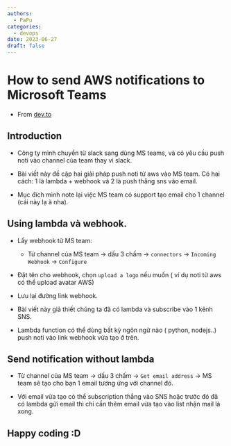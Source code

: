 ```yaml
---
authors:
  - PaPu
categories:
  - devops
date: 2023-06-27
draft: false
---
```


# How to send AWS notifications to Microsoft Teams

- From [dev.to](https://dev.to/aws-builders/how-to-send-aws-notifications-aws-sns-to-microsoft-teams-1d1l)

## Introduction

- Công ty mình chuyển từ slack sang dùng MS teams, và có yêu cầu push noti vào channel của team thay vì slack.

- Bài viết này đề cập hai giải pháp push noti từ aws vào MS team. Có hai cách: 1 là lambda + webhook và 2 là push thẳng sns vào email.

<!-- more -->

- Mục đích mình note lại việc MS team có support tạo email cho 1 channel (cái này lạ à nha).

## Using lambda và webhook.

- Lấy webhook từ MS team:

  - Từ channel của MS team -> dấu 3 chấm -> `connectors` -> `Incoming Webhook` -> `Configure`

- Đặt tên cho webhook, chọn `upload a logo` nếu muốn ( ví dụ noti từ aws có thể upload avatar AWS)

- Lưu lại đường link webhook.

- Bài viết này giả thiết chúng ta đã có lambda và subscribe vào 1 kênh SNS.

- Lambda function có thể dùng bất kỳ ngôn ngữ nào ( python, nodejs..) push noti vào link webhook vừa tạo ở trên.

## Send notification without lambda

- Từ channel của MS team -> dấu 3 chấm -> `Get email address` -> MS team sẽ tạo cho bạn 1 email tương ứng với channel đó.

- Với email vừa tạo có thể subscription thẳng vào SNS hoặc trước đó đã có lambda gửi email thì chỉ cần thêm email vừa tạo vào list nhận mail là xong.

## Happy coding :D
